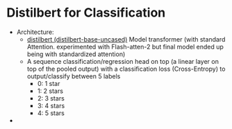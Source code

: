 # Distilbert for Classification

* Architecture:
  * [distilbert (distilbert-base-uncased)](https://huggingface.co/docs/transformers/en/model_doc/distilbert) Model transformer (with standard Attention. experimented with Flash-atten-2 but final model ended up being with standardized attention)
  * A sequence classification/regression head on top (a linear layer on top of the pooled output) with a classification loss (Cross-Entropy) to output/classify between 5 labels
    * 0: 1 star
    * 1: 2 stars
    * 2: 3 stars
    * 3: 4 stars
    * 4: 5 stars
* 
